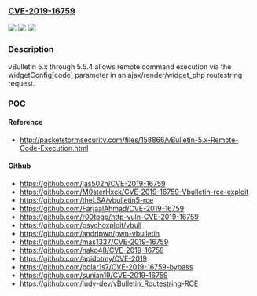 ### [CVE-2019-16759](https://cve.mitre.org/cgi-bin/cvename.cgi?name=CVE-2019-16759)
![](https://img.shields.io/static/v1?label=Product&message=n%2Fa&color=blue)
![](https://img.shields.io/static/v1?label=Version&message=n%2Fa&color=blue)
![](https://img.shields.io/static/v1?label=Vulnerability&message=n%2Fa&color=brighgreen)

### Description

vBulletin 5.x through 5.5.4 allows remote command execution via the widgetConfig[code] parameter in an ajax/render/widget_php routestring request.

### POC

#### Reference
- http://packetstormsecurity.com/files/158866/vBulletin-5.x-Remote-Code-Execution.html

#### Github
- https://github.com/jas502n/CVE-2019-16759
- https://github.com/M0sterHxck/CVE-2019-16759-Vbulletin-rce-exploit
- https://github.com/theLSA/vbulletin5-rce
- https://github.com/FarjaalAhmad/CVE-2019-16759
- https://github.com/r00tpgp/http-vuln-CVE-2019-16759
- https://github.com/psychoxploit/vbull
- https://github.com/andripwn/pwn-vbulletin
- https://github.com/mas1337/CVE-2019-16759
- https://github.com/nako48/CVE-2019-16759
- https://github.com/apidotmy/CVE-2019
- https://github.com/polar1s7/CVE-2019-16759-bypass
- https://github.com/sunian19/CVE-2019-16759
- https://github.com/ludy-dev/vBulletin_Routestring-RCE

